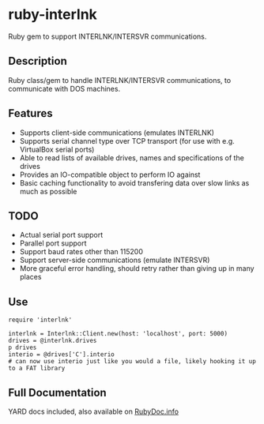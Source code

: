 # ruby-interlnk
Ruby gem to support INTERLNK/INTERSVR communications.

## Description

Ruby class/gem to handle INTERLNK/INTERSVR communications, to communicate with DOS machines.

## Features
 * Supports client-side communications (emulates INTERLNK)
 * Supports serial channel type over TCP transport (for use with e.g. VirtualBox serial ports)
 * Able to read lists of available drives, names and specifications of the drives
 * Provides an IO-compatible object to perform IO against
 * Basic caching functionality to avoid transfering data over slow links as much as possible

## TODO
 * Actual serial port support
 * Parallel port support
 * Support baud rates other than 115200
 * Support server-side communications (emulate INTERSVR)
 * More graceful error handling, should retry rather than giving up in many places


## Use
    require 'interlnk'
    
    interlnk = Interlnk::Client.new(host: 'localhost', port: 5000)
    drives = @interlnk.drives
    p drives
    interio = @drives['C'].interio
    # can now use interio just like you would a file, likely hooking it up to a FAT library


## Full Documentation
YARD docs included, also available on [RubyDoc.info](https://www.rubydoc.info/github/sarahemm/ruby-interlnk/master)
